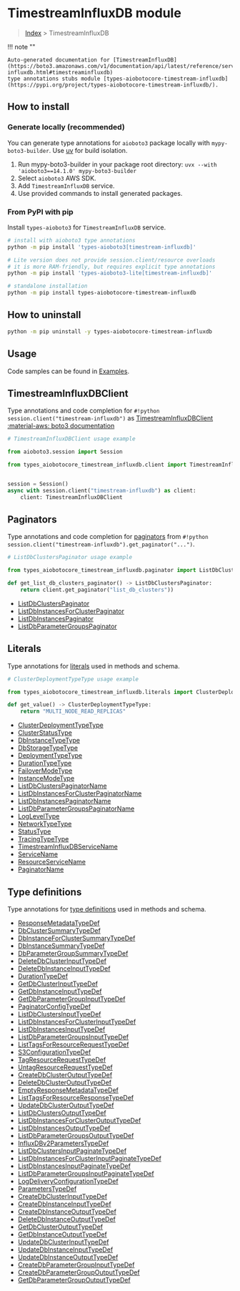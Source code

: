 # TimestreamInfluxDB module

> [Index](../README.md) > TimestreamInfluxDB


!!! note ""

    Auto-generated documentation for [TimestreamInfluxDB](https://boto3.amazonaws.com/v1/documentation/api/latest/reference/services/timestream-influxdb.html#timestreaminfluxdb)
    type annotations stubs module [types-aiobotocore-timestream-influxdb](https://pypi.org/project/types-aiobotocore-timestream-influxdb/).

## How to install

### Generate locally (recommended)

You can generate type annotations for `aioboto3` package locally with `mypy-boto3-builder`.
Use [uv](https://docs.astral.sh/uv/getting-started/installation/) for build isolation.

1. Run mypy-boto3-builder in your package root directory: `uvx --with 'aioboto3==14.1.0' mypy-boto3-builder`
1. Select `aioboto3` AWS SDK.
1. Add `TimestreamInfluxDB` service.
1. Use provided commands to install generated packages.



### From PyPI with pip

Install `types-aioboto3` for `TimestreamInfluxDB` service.

```bash
# install with aioboto3 type annotations
python -m pip install 'types-aioboto3[timestream-influxdb]'

# Lite version does not provide session.client/resource overloads
# it is more RAM-friendly, but requires explicit type annotations
python -m pip install 'types-aioboto3-lite[timestream-influxdb]'

# standalone installation
python -m pip install types-aiobotocore-timestream-influxdb
```



## How to uninstall

```bash
python -m pip uninstall -y types-aiobotocore-timestream-influxdb
```

## Usage

Code samples can be found in [Examples](./usage.md).

## TimestreamInfluxDBClient

Type annotations and code completion for  `#!python session.client("timestream-influxdb")` as [TimestreamInfluxDBClient](./client.md)
[:material-aws: boto3 documentation](https://boto3.amazonaws.com/v1/documentation/api/latest/reference/services/timestream-influxdb.html#TimestreamInfluxDB.Client)

```python
# TimestreamInfluxDBClient usage example

from aioboto3.session import Session

from types_aiobotocore_timestream_influxdb.client import TimestreamInfluxDBClient


session = Session()
async with session.client("timestream-influxdb") as client:
    client: TimestreamInfluxDBClient
```


## Paginators

Type annotations and code completion for
[paginators](./paginators.md)
from `#!python session.client("timestream-influxdb").get_paginator("...")`.

```python
# ListDbClustersPaginator usage example

from types_aiobotocore_timestream_influxdb.paginator import ListDbClustersPaginator

def get_list_db_clusters_paginator() -> ListDbClustersPaginator:
    return client.get_paginator("list_db_clusters"))
```

- [ListDbClustersPaginator](./paginators.md#listdbclusterspaginator)
- [ListDbInstancesForClusterPaginator](./paginators.md#listdbinstancesforclusterpaginator)
- [ListDbInstancesPaginator](./paginators.md#listdbinstancespaginator)
- [ListDbParameterGroupsPaginator](./paginators.md#listdbparametergroupspaginator)








## Literals

Type annotations for [literals](./literals.md) used in methods and schema.

```python
# ClusterDeploymentTypeType usage example

from types_aiobotocore_timestream_influxdb.literals import ClusterDeploymentTypeType

def get_value() -> ClusterDeploymentTypeType:
    return "MULTI_NODE_READ_REPLICAS"
```

- [ClusterDeploymentTypeType](./literals.md#clusterdeploymenttypetype)
- [ClusterStatusType](./literals.md#clusterstatustype)
- [DbInstanceTypeType](./literals.md#dbinstancetypetype)
- [DbStorageTypeType](./literals.md#dbstoragetypetype)
- [DeploymentTypeType](./literals.md#deploymenttypetype)
- [DurationTypeType](./literals.md#durationtypetype)
- [FailoverModeType](./literals.md#failovermodetype)
- [InstanceModeType](./literals.md#instancemodetype)
- [ListDbClustersPaginatorName](./literals.md#listdbclusterspaginatorname)
- [ListDbInstancesForClusterPaginatorName](./literals.md#listdbinstancesforclusterpaginatorname)
- [ListDbInstancesPaginatorName](./literals.md#listdbinstancespaginatorname)
- [ListDbParameterGroupsPaginatorName](./literals.md#listdbparametergroupspaginatorname)
- [LogLevelType](./literals.md#logleveltype)
- [NetworkTypeType](./literals.md#networktypetype)
- [StatusType](./literals.md#statustype)
- [TracingTypeType](./literals.md#tracingtypetype)
- [TimestreamInfluxDBServiceName](./literals.md#timestreaminfluxdbservicename)
- [ServiceName](./literals.md#servicename)
- [ResourceServiceName](./literals.md#resourceservicename)
- [PaginatorName](./literals.md#paginatorname)




## Type definitions

Type annotations for [type definitions](./type_defs.md) used in methods and schema.

- [ResponseMetadataTypeDef](./type_defs.md#responsemetadatatypedef)
- [DbClusterSummaryTypeDef](./type_defs.md#dbclustersummarytypedef)
- [DbInstanceForClusterSummaryTypeDef](./type_defs.md#dbinstanceforclustersummarytypedef)
- [DbInstanceSummaryTypeDef](./type_defs.md#dbinstancesummarytypedef)
- [DbParameterGroupSummaryTypeDef](./type_defs.md#dbparametergroupsummarytypedef)
- [DeleteDbClusterInputTypeDef](./type_defs.md#deletedbclusterinputtypedef)
- [DeleteDbInstanceInputTypeDef](./type_defs.md#deletedbinstanceinputtypedef)
- [DurationTypeDef](./type_defs.md#durationtypedef)
- [GetDbClusterInputTypeDef](./type_defs.md#getdbclusterinputtypedef)
- [GetDbInstanceInputTypeDef](./type_defs.md#getdbinstanceinputtypedef)
- [GetDbParameterGroupInputTypeDef](./type_defs.md#getdbparametergroupinputtypedef)
- [PaginatorConfigTypeDef](./type_defs.md#paginatorconfigtypedef)
- [ListDbClustersInputTypeDef](./type_defs.md#listdbclustersinputtypedef)
- [ListDbInstancesForClusterInputTypeDef](./type_defs.md#listdbinstancesforclusterinputtypedef)
- [ListDbInstancesInputTypeDef](./type_defs.md#listdbinstancesinputtypedef)
- [ListDbParameterGroupsInputTypeDef](./type_defs.md#listdbparametergroupsinputtypedef)
- [ListTagsForResourceRequestTypeDef](./type_defs.md#listtagsforresourcerequesttypedef)
- [S3ConfigurationTypeDef](./type_defs.md#s3configurationtypedef)
- [TagResourceRequestTypeDef](./type_defs.md#tagresourcerequesttypedef)
- [UntagResourceRequestTypeDef](./type_defs.md#untagresourcerequesttypedef)
- [CreateDbClusterOutputTypeDef](./type_defs.md#createdbclusteroutputtypedef)
- [DeleteDbClusterOutputTypeDef](./type_defs.md#deletedbclusteroutputtypedef)
- [EmptyResponseMetadataTypeDef](./type_defs.md#emptyresponsemetadatatypedef)
- [ListTagsForResourceResponseTypeDef](./type_defs.md#listtagsforresourceresponsetypedef)
- [UpdateDbClusterOutputTypeDef](./type_defs.md#updatedbclusteroutputtypedef)
- [ListDbClustersOutputTypeDef](./type_defs.md#listdbclustersoutputtypedef)
- [ListDbInstancesForClusterOutputTypeDef](./type_defs.md#listdbinstancesforclusteroutputtypedef)
- [ListDbInstancesOutputTypeDef](./type_defs.md#listdbinstancesoutputtypedef)
- [ListDbParameterGroupsOutputTypeDef](./type_defs.md#listdbparametergroupsoutputtypedef)
- [InfluxDBv2ParametersTypeDef](./type_defs.md#influxdbv2parameterstypedef)
- [ListDbClustersInputPaginateTypeDef](./type_defs.md#listdbclustersinputpaginatetypedef)
- [ListDbInstancesForClusterInputPaginateTypeDef](./type_defs.md#listdbinstancesforclusterinputpaginatetypedef)
- [ListDbInstancesInputPaginateTypeDef](./type_defs.md#listdbinstancesinputpaginatetypedef)
- [ListDbParameterGroupsInputPaginateTypeDef](./type_defs.md#listdbparametergroupsinputpaginatetypedef)
- [LogDeliveryConfigurationTypeDef](./type_defs.md#logdeliveryconfigurationtypedef)
- [ParametersTypeDef](./type_defs.md#parameterstypedef)
- [CreateDbClusterInputTypeDef](./type_defs.md#createdbclusterinputtypedef)
- [CreateDbInstanceInputTypeDef](./type_defs.md#createdbinstanceinputtypedef)
- [CreateDbInstanceOutputTypeDef](./type_defs.md#createdbinstanceoutputtypedef)
- [DeleteDbInstanceOutputTypeDef](./type_defs.md#deletedbinstanceoutputtypedef)
- [GetDbClusterOutputTypeDef](./type_defs.md#getdbclusteroutputtypedef)
- [GetDbInstanceOutputTypeDef](./type_defs.md#getdbinstanceoutputtypedef)
- [UpdateDbClusterInputTypeDef](./type_defs.md#updatedbclusterinputtypedef)
- [UpdateDbInstanceInputTypeDef](./type_defs.md#updatedbinstanceinputtypedef)
- [UpdateDbInstanceOutputTypeDef](./type_defs.md#updatedbinstanceoutputtypedef)
- [CreateDbParameterGroupInputTypeDef](./type_defs.md#createdbparametergroupinputtypedef)
- [CreateDbParameterGroupOutputTypeDef](./type_defs.md#createdbparametergroupoutputtypedef)
- [GetDbParameterGroupOutputTypeDef](./type_defs.md#getdbparametergroupoutputtypedef)

